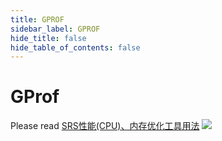 ```yaml
---
title: GPROF
sidebar_label: GPROF
hide_title: false
hide_table_of_contents: false
---
```


# GProf

Please read [SRS性能(CPU)、内存优化工具用法](https://www.jianshu.com/p/6d4a89359352)
![](https://ossrs.net/gif/v1/sls.gif?site=ossrs.io&path=/lts/doc-en-4/doc/gprof)



